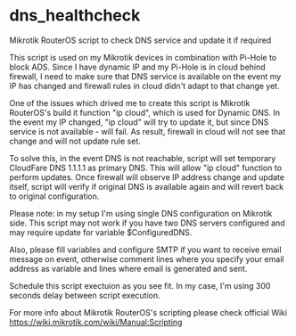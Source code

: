 # dns_healthcheck
Mikrotik RouterOS script to check DNS service and update it if required

This script is used on my Mikrotik devices in combination with Pi-Hole to block ADS. Since I have dynamic IP and my Pi-Hole is in cloud behind firewall, I need to make sure that DNS service is available on the event my IP has changed and firewall rules in cloud didn't adapt to that change yet.

One of the issues which drived me to create this script is Mikrotik RouterOS's build it function "ip cloud", which is used for Dynamic DNS. In the event my IP changed, "ip cloud" will try to update it, but since DNS service is not available - will fail. As result, firewall in cloud will not see that change and will not update rule set.

To solve this, in the event DNS is not reachable, script will set temporary CloudFare DNS 1.1.1.1 as primary DNS. This will allow "ip cloud" function to perform updates. Once firewall will observe IP address change and update itself, script will verify if original DNS is available again and will revert back to original configuration.

Please note: in my setup I'm using single DNS configuration on Mikrotik side. This script may not work if you have two DNS servers configured and may require update for variable $ConfiguredDNS.

Also, please fill variables and configure SMTP if you want to receive email message on event, otherwise comment lines where you specify your email address as variable and lines where email is generated and sent.

Schedule this script exectuion as you see fit. In my case, I'm using 300 seconds delay between script execution.

For more info about Mikrotik RouterOS's scripting please check official Wiki https://wiki.mikrotik.com/wiki/Manual:Scripting
